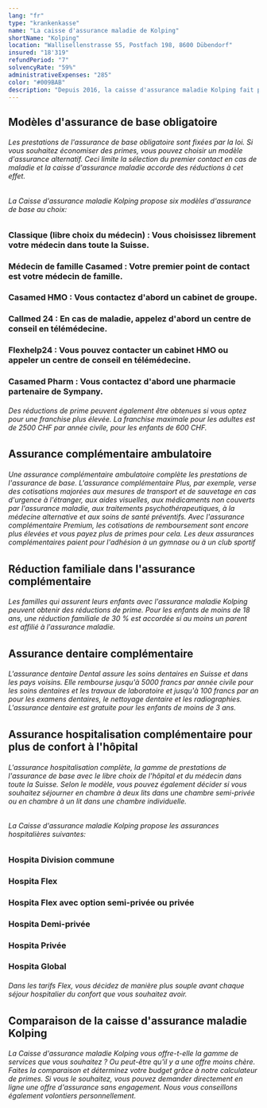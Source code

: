 ```yaml
---
lang: "fr"
type: "krankenkasse"
name: "La caisse d'assurance maladie de Kolping"
shortName: "Kolping"
location: "Wallisellenstrasse 55, Postfach 198, 8600 Dübendorf"
insured: "18'319"
refundPeriod: "7"
solvencyRate: "59%"
administrativeExpenses: "285"
color: "#009BAB"
description: "Depuis 2016, la caisse d'assurance maladie Kolping fait partie du groupe d’assurance Sympany. Fondée en 1885, elle est la plus ancienne caisse maladie de Suisse. Le siège de l'entreprise se trouve à Bâle. En ce qui concerne l'assurance de base obligatoire, Sympany, la société mère, à elle seule, compte plus de 202 000 assurés. Notre comparaison montre si la Caisse d'assurance maladie Kolping répond à vos besoins."
---
```


## Modèles d'assurance de base obligatoire

###### Les prestations de l'assurance de base obligatoire sont fixées par la loi. Si vous souhaitez économiser des primes, vous pouvez choisir un modèle d'assurance alternatif. Ceci limite la sélection du premier contact en cas de maladie et la caisse d'assurance maladie accorde des réductions à cet effet.

###### La Caisse d'assurance maladie Kolping propose six modèles d'assurance de base au choix:

### Classique (libre choix du médecin) : Vous choisissez librement votre médecin dans toute la Suisse.

### Médecin de famille Casamed : Votre premier point de contact est votre médecin de famille.

### Casamed HMO : Vous contactez d'abord un cabinet de groupe.

### Callmed 24 : En cas de maladie, appelez d'abord un centre de conseil en télémédecine.

### Flexhelp24 : Vous pouvez contacter un cabinet HMO ou appeler un centre de conseil en télémédecine.

### Casamed Pharm : Vous contactez d'abord une pharmacie partenaire de Sympany.

###### Des réductions de prime peuvent également être obtenues si vous optez pour une franchise plus élevée. La franchise maximale pour les adultes est de 2500 CHF par année civile, pour les enfants de 600 CHF.

## Assurance complémentaire ambulatoire

###### Une assurance complémentaire ambulatoire complète les prestations de l'assurance de base. L'assurance complémentaire Plus, par exemple, verse des cotisations majorées aux mesures de transport et de sauvetage en cas d'urgence à l'étranger, aux aides visuelles, aux médicaments non couverts par l'assurance maladie, aux traitements psychothérapeutiques, à la médecine alternative et aux soins de santé préventifs. Avec l'assurance complémentaire Premium, les cotisations de remboursement sont encore plus élevées et vous payez plus de primes pour cela. Les deux assurances complémentaires paient pour l'adhésion à un gymnase ou à un club sportif

## Réduction familiale dans l'assurance complémentaire

###### Les familles qui assurent leurs enfants avec l'assurance maladie Kolping peuvent obtenir des réductions de prime. Pour les enfants de moins de 18 ans, une réduction familiale de 30 % est accordée si au moins un parent est affilié à l'assurance maladie.

## Assurance dentaire complémentaire

###### L'assurance dentaire Dental assure les soins dentaires en Suisse et dans les pays voisins. Elle rembourse jusqu'à 5000 francs par année civile pour les soins dentaires et les travaux de laboratoire et jusqu'à 100 francs par an pour les examens dentaires, le nettoyage dentaire et les radiographies. L'assurance dentaire est gratuite pour les enfants de moins de 3 ans.

## Assurance hospitalisation complémentaire pour plus de confort à l'hôpital

###### L'assurance hospitalisation complète, la gamme de prestations de l'assurance de base avec le libre choix de l'hôpital et du médecin dans toute la Suisse. Selon le modèle, vous pouvez également décider si vous souhaitez séjourner en chambre à deux lits dans une chambre semi-privée ou en chambre à un lit dans une chambre individuelle.

###### La Caisse d'assurance maladie Kolping propose les assurances hospitalières suivantes:

### Hospita Division commune

### Hospita Flex

### Hospita Flex avec option semi-privée ou privée

### Hospita Demi-privée

### Hospita Privée

### Hospita Global

###### Dans les tarifs Flex, vous décidez de manière plus souple avant chaque séjour hospitalier du confort que vous souhaitez avoir.

## Comparaison de la caisse d'assurance maladie Kolping

###### La Caisse d'assurance maladie Kolping vous offre-t-elle la gamme de services que vous souhaitez ? Ou peut-être qu'il y a une offre moins chère. Faites la comparaison et déterminez votre budget grâce à notre calculateur de primes. Si vous le souhaitez, vous pouvez demander directement en ligne une offre d'assurance sans engagement. Nous vous conseillons également volontiers personnellement.
